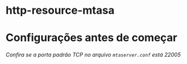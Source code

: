 # http-resource-mtasa





# Configurações antes de começar
###### Confira se a porta padrão TCP no arquivo `mtaserver.conf` está 22005
